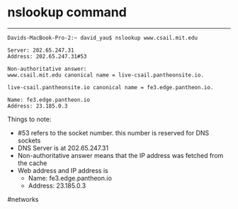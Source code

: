 # nslookup command
---
``` shell
Davids-MacBook-Pro-2:~ david_yau$ nslookup www.csail.mit.edu

Server: 202.65.247.31
Address: 202.65.247.31#53

Non-authoritative answer:
www.csail.mit.edu canonical name = live-csail.pantheonsite.io. 

live-csail.pantheonsite.io canonical name = fe3.edge.pantheon.io. 

Name: fe3.edge.pantheon.io
Address: 23.185.0.3
```

Things to note:
- #53 refers to the socket number. this number is reserved for DNS sockets
- DNS Server is at 202.65.247.31
- Non-authoritative answer means that the IP address was fetched from the cache
- Web address and IP address is 
	- Name: fe3.edge.pantheon.io
	- Address: 23.185.0.3

#networks 